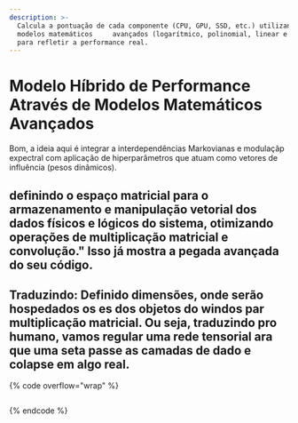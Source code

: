 ```yaml
---
description: >-
  Calcula a pontuação de cada componente (CPU, GPU, SSD, etc.) utilizando
  modelos matemáticos     avançados (logarítmico, polinomial, linear e temporal)
  para refletir a performance real.
---
```


# Modelo Híbrido de Performance Através de Modelos Matemáticos Avançados

Bom, a ideia aqui é integrar a interdependências Markovianas e modulaçãp expectral com aplicação de hiperparâmetros que atuam como vetores de influência (pesos dinâmicos).&#x20;

## definindo o espaço matricial para o armazenamento e manipulação vetorial dos dados físicos e lógicos do sistema, otimizando operações de multiplicação matricial e convolução." Isso já mostra a pegada avançada do seu código.

## Traduzindo: Definido dimensões, onde serão hospedados os es dos objetos do windos par multiplicação matricial. Ou seja, traduzindo pro humano, vamos regular uma rede tensorial ara que uma seta passe as camadas de dado e colapse em algo real.

{% code overflow="wrap" %}
```powershell
```
{% endcode %}
